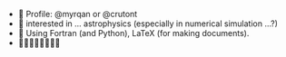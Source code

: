 - 👋 Profile:  @myrqan or @crutont
- 👀 interested in ... astrophysics (especially in numerical simulation ...?)
- 🌱 Using Fortran (and Python), LaTeX (for making documents).
- 👊👊👊👊👊👊👊👊 

<!---
crutont0121/crutont0121 is a ✨ special ✨ repository because its `README.md` (this file) appears on your GitHub profile.
You can click the Preview link to take a look at your changes.
--->

